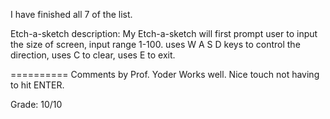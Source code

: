 I have finished all 7 of the list.

Etch-a-sketch description:
My Etch-a-sketch will first prompt user to input
the size of screen, input range 1-100.
uses W A S D keys to control the direction,
uses C to clear,
uses E to exit.

==========
Comments by Prof. Yoder
Works well.  Nice touch not having to hit ENTER.

Grade:  10/10
